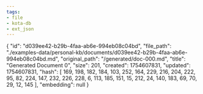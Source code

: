 ```yaml
---
tags:
- file
- kota-db
- ext_json
---
```

{
  "id": "d039ee42-b29b-4faa-ab6e-994eb08c04bd",
  "file_path": "./examples-data/personal-kb/documents/d039ee42-b29b-4faa-ab6e-994eb08c04bd.md",
  "original_path": "/generated/doc-000.md",
  "title": "Generated Document 0",
  "size": 201,
  "created": 1754607831,
  "updated": 1754607831,
  "hash": [
    169,
    198,
    182,
    184,
    103,
    252,
    164,
    229,
    216,
    204,
    222,
    95,
    82,
    224,
    147,
    232,
    226,
    228,
    6,
    113,
    185,
    151,
    15,
    212,
    24,
    140,
    183,
    69,
    70,
    29,
    12,
    145
  ],
  "embedding": null
}